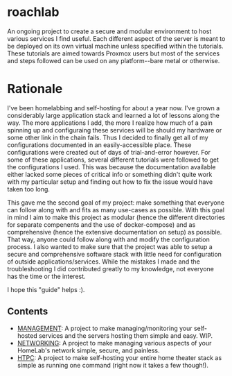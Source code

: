 # roachlab
An ongoing project to create a secure and modular environment to host various services I find useful. Each different aspect of the server is meant to be deployed on its own virtual machine unless specified within the tutorials. These tutorials are aimed towards Proxmox users but most of the services and steps followed can be used on any platform--bare metal or otherwise.

# Rationale
I've been homelabbing and self-hosting for about a year now. I've grown a considerably large application stack and learned a lot of lessons along the way. The more applications I add, the more I realize how much of a pain spinning up and configuraing these services will be should my hardware or some other link in the chain fails. Thus I decided to finally get all of my configurations documented in an easily-accessible place. These configurations were created out of days of trial-and-error however. For some of these applications, several different tutorials were followed to get the configurations I used. This was because the documentation available either lacked some pieces of critical info or something didn't quite work with my particular setup and finding out how to fix the issue would have taken too long. 

This gave me the second goal of my project: make something that everyone can follow along with and fits as many use-cases as possible. With this goal in mind I aim to make this project as modular (hence the different directories for separate compenents and the use of docker-compose) and as comprehensive (hence the extensive documentation on setup) as possible. That way, anyone could follow along with and modify the configuration process. I also wanted to make sure that the project was able to setup a secure and comprehensive software stack with little need for configuration of outside applications/services. While the mistakes I made and the troubleshooting I did contributed greatly to my knowledge, not everyone has the time or the interest. 

I hope this "guide" helps :).

## Contents
- [MANAGEMENT](/management): A project to make managing/monitoring your self-hosted services and the servers hosting them simple and easy. WIP.
- [NETWORKING](/networking): A project to make managing various aspects of your HomeLab's network simple, secure, and painless.
- [HTPC](htpc/): A project to make self-hosting your entire home theater stack as simple as running one command (right now it takes a few though!).
